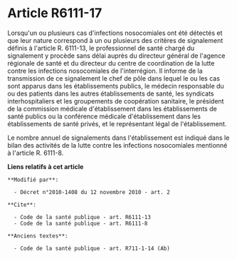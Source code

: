 # Article R6111-17

Lorsqu'un ou plusieurs cas d'infections nosocomiales ont été détectés et que leur nature correspond à un ou plusieurs des
critères de signalement définis à l'article R. 6111-13, le professionnel de santé chargé du signalement y procède sans délai
auprès du directeur général de l'agence régionale de santé et du directeur du centre de coordination de la lutte contre les
infections nosocomiales de l'interrégion. Il informe de la transmission de ce signalement le chef de pôle dans lequel le ou
les cas sont apparus dans les établissements publics, le médecin responsable du ou des patients dans les autres
établissements de santé, les syndicats interhospitaliers et les groupements de coopération sanitaire, le président de la
commission médicale d'établissement dans les établissements de santé publics ou la conférence médicale d'établissement dans
les établissements de santé privés, et le représentant légal de l'établissement. 

Le nombre annuel de signalements dans l'établissement est indiqué dans le bilan des activités de la lutte contre les
infections nosocomiales mentionné à l'article R. 6111-8.

**Liens relatifs à cet article**

	**Modifié par**:

	  - Décret n°2010-1408 du 12 novembre 2010 - art. 2

	**Cite**:

	  - Code de la santé publique - art. R6111-13
	  - Code de la santé publique - art. R6111-8

	**Anciens textes**:

	  - Code de la santé publique - art. R711-1-14 (Ab)
